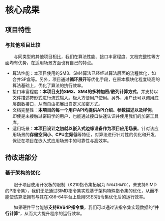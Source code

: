 # 核心成果



## 项目特性



### 与其他项目比较

&emsp;&emsp;与同类型的其他项目相比，我们在算法性能、接口丰富程度、文档完整性等方面均有优势，在适用场景方面也有自己的特点。

* 算法性能：本项目使用的SM3、SM4算法已经经过算法层面的流程优化，如合并SP盒等。另外，项目通过**循环展开**等优化手段，在原本模块化程度较高的算法基础上，优化了算法的执行效率。
* 接口丰富程度：**本项目支持SM3、SM4的多种加密/散列计算方式**，并支持以文件描述符形式进行流式输入。极大方便用户使用。另外，用户还可以调用底层函数接口，从而自由拓展出自定义加密方式。
* 文档完整性：**本项目的每一个用户API均提供API介绍、参数描述以及样例**。即使是未接触过密码学的用户，也能通过接口快速认识并使用我们的加密工具库。
* 适用场景：**本项目设计之初就以嵌入式边缘设备作为项目应用场景**。针对该应用场景的**存储空间小、CPU主频低**等特征，对算法进行针对性的优化和开发，保证在项目在嵌入式应用场景中的可靠性与高效率。



## 待改进部分



### 基于架构的优化

&emsp;&emsp;限于项目使用开发板的限制（K210指令集拓展为 `RV64IMAFDC`，未支持SIMD的P指令集），我们无法通过SIMD指令集实现基于架构特殊指令集的优化，从而不能使该算法拥有与其在X86-64平台上启用SSE3指令集优化后的运行效率。

&emsp;&emsp;如果硬件平台能够**支持RV64P指令集**，我们可以通过该指令集实现数据的“**并行计算**”，从而大大提升程序的运行效率。